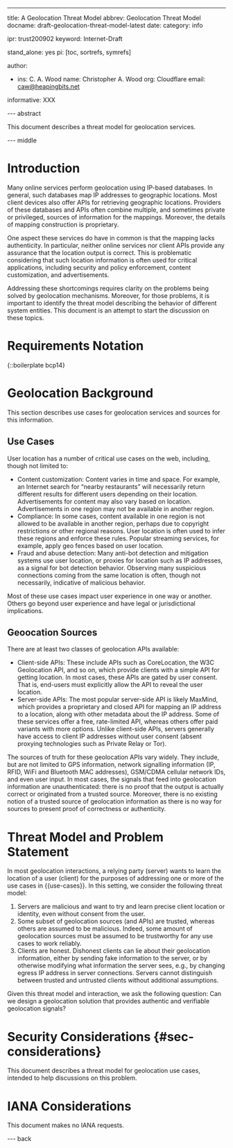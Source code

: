 ---
title: A Geolocation Threat Model
abbrev: Geolocation Threat Model
docname: draft-geolocation-threat-model-latest
date:
category: info

ipr: trust200902
keyword: Internet-Draft

stand_alone: yes
pi: [toc, sortrefs, symrefs]

author:
 -  ins: C. A. Wood
    name: Christopher A. Wood
    org: Cloudflare
    email: caw@heapingbits.net

informative:
  XXX

--- abstract

This document describes a threat model for geolocation services.

--- middle

# Introduction

Many online services perform geolocation using IP-based databases. In general, such databases
map IP addresses to geographic locations. Most client devices also offer APIs for retrieving
geographic locations. Providers of these databases and APIs often combine multiple, and sometimes
private or privileged, sources of information for the mappings. Moreover, the details of mapping
construction is proprietary.

One aspect these services do have in common is that the mapping lacks authenticity. In particular,
neither online services nor client APIs provide any assurance that the location output is correct.
This is problematic considering that such location information is often used for critical applications,
including security and policy enforcement, content customization, and advertisements.

Addressing these shortcomings requires clarity on the problems being solved by geolocation mechanisms.
Moreover, for those problems, it is important to identify the threat model describing the behavior
of different system entities. This document is an attempt to start the discussion on these topics.

# Requirements Notation

{::boilerplate bcp14}

# Geolocation Background

This section describes use cases for geolocation services and sources
for this information.

## Use Cases

User location has a number of critical use cases on the web, including, though not limited to:

- Content customization: Content varies in time and space. For example, an Internet 
  search for “nearby restaurants” will necessarily return different results for 
  different users depending on their location. Advertisements for content may also 
  vary based on location. Advertisements in one region may not be available in another region.
- Compliance: In some cases, content available in one region is not allowed to be available 
  in another region, perhaps due to copyright restrictions or other regional reasons. User 
  location is often used to infer these regions and enforce these rules. Popular streaming 
  services, for example, apply geo fences based on user location.
- Fraud and abuse detection: Many anti-bot detection and mitigation systems use user location,
  or proxies for location such as IP addresses, as a signal for bot detection behavior. 
  Observing many suspicious connections coming from the same location is often, though not 
  necessarily, indicative of malicious behavior.

Most of these use cases impact user experience in one way or another. Others go beyond user 
experience and have legal or jurisdictional implications.

## Geoocation Sources

There are at least two classes of geolocation APIs available:

- Client-side APIs: These include APIs such as CoreLocation, the W3C Geolocation API, 
  and so on, which provide clients with a simple API for getting location. In most cases, 
  these APIs are gated by user consent. That is, end-users must explicitly allow the API 
  to reveal the user location. 
- Server-side APIs: The most popular server-side API is likely MaxMind, which provides 
  a proprietary and closed API for mapping an IP address to a location, along with other 
  metadata about the IP address. Some of these services offer a free, rate-limited API, 
  whereas others offer paid variants with more options. Unlike client-side APIs, servers 
  generally have access to client IP addresses without user consent (absent proxying 
  technologies such as Private Relay or Tor).

The sources of truth for these geolocation APIs vary widely. They include, but are not 
limited to GPS information, network signalling information (IP, RFID, WiFi and Bluetooth 
MAC addresses), GSM/CDMA cellular network IDs, and even user input. In most cases, the 
signals that feed into geolocation information are unauthenticated: there is no proof 
that the output is actually correct or originated from a trusted source. Moreover, there 
is no existing notion of a trusted source of geolocation information as there is no way 
for sources to present proof of correctness or authenticity.

# Threat Model and Problem Statement

In most geolocation interactions, a relying party (server) wants to learn the location
of a user (client) for the purposes of addressing one or more of the use cases in
{{use-cases}}. In this setting, we consider the following threat model:

1. Servers are malicious and want to try and learn precise client location or identity,
   even without consent from the user.
1. Some subset of geolocation sources (and APIs) are trusted, whereas others are assumed 
   to be malicious. Indeed, some amount of geolocation sources must be assumed to be
   trustworthy for any use cases to work reliably. 
1. Clients are honest. Dishonest clients can lie about their geolocation information, either
   by sending fake information to the server, or by otherwise modifying what information the
   server sees, e.g., by changing egress IP address in server connections. Servers cannot 
   distinguish between trusted and untrusted clients without additional assumptions.

Given this threat model and interaction, we ask the following question: Can we design a 
geolocation solution that provides authentic and verifiable geolocation signals?

# Security Considerations {#sec-considerations}

This document describes a threat model for geolocation use cases, intended to help
discussions on this problem.

# IANA Considerations

This document makes no IANA requests.

--- back
